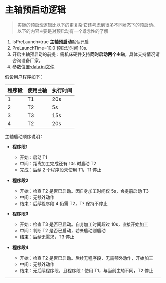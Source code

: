 # 主轴预启动逻辑

> 实际的预启动逻辑比以下的更复杂.它还考虑到很多不同状态下的预启动。以下的内容主要是对预启动有一个概念性的了解

1. IsPreLaunch=true **主轴预启动**默认开启
2. PreLaunchTime=10.0 预启动时间:10s.
3. 开启主轴预启动的前提：需机床硬件支持**同时启动两个主轴**。具体支持情况请咨询设备厂家。
4. 参数位置:[data.ini文件](../userDocument/Instruction_data_file.md)


假设用户程序如下：

| 程序段 | 使用主轴 | 执行时间 |
| ------ | -------- | -------- |
| 1      | T1       | 20s      |
| 2      | T2       | 5s       |
| 3      | T3       | 15s      |
| 4      | T2       | 20s      |

主轴启动顺序说明：

- **程序段1**
  - 开始：启动 T1
  - 中间：距离加工完成还有 10s 时启动 T2
  - 完成：后续 2 个程序段未使用 T1，T1 停止

- **程序段2**
  - 开始：检查 T2 是否已启动。因自身加工时间仅 5s，会提前启动 T3
  - 中间：无额外动作
  - 结束：后续程序段 4 仍需 T2，T2 保持不停止

- **程序段3**
  - 开始：检查 T3 是否已启动。自身加工时间超过 10s，直接开始加工
  - 中间：判断 T2 是否已启动，若未启动则启动
  - 结束：后续无需求，T3 停止

- **程序段4**
  - 开始：检查 T2 是否已启动。后续无程序段，无需额外动作，开始加工
  - 中间：无额外动作
  - 结束：无后续程序段，且程序段 1 使用 T1，与当前主轴不同，T2 停止

---